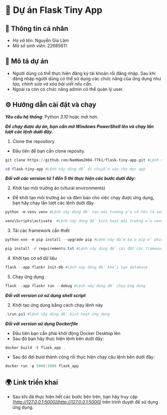 ﻿# 📌 Dự án Flask Tiny App

## 👤 Thông tin cá nhân
- *Họ và tên*: Nguyễn Gia Lâm 
- *Mã số sinh viên*: 22685611

## 📝 Mô tả dự án  

- Người dùng có thể thực hiện đăng ký tài khoản rồi đăng nhập. Sau khi đăng nhập người dùng có thể sử dụng các chức năng của ứng dụng như *tạo, chỉnh sửa và xóa bài viết nếu cần*.   
- Ngoài ra còn có chức năng admin có thể quản lý user.
## ⚙️ Hướng dẫn cài đặt và chạy  
***Yêu cầu hệ thống***: Python *3.10* hoặc mới hơn. 

 ***Để chạy được dự án, bạn cần mở **Windows PowerShell** lên và chạy lần lượt các lệnh dưới đây.***
1. Clone the repository
- Đầu tiên để bạn cần clone reposity.
```PowerShell
git clone https://github.com/NamNam2004-77k1/flask-tiny-app.git #Lệnh này dùng để clone repo 
```
```PowerShell
cd flask-tiny-app #Lệnh này dùng để di chuyển vào thư mục app
```
***Đối với các version từ 1 đến 5 thì thực hiện các bước dưới đây:***

2. Khởi tạo môi trường ảo (vitural environments)
- Để khởi tạo môi trường ảo và đảm bảo cho việc chạy được ứng dụng, bạn hãy chạy lần lượt các lệnh dưới đây.
```PowerShell
python -m venv venv #Lệnh này dùng để tạo môi trường ảo có tên là venv
```
```PowerShell
venv\Scripts\activate  #Lệnh này dùng để kích hoạt môi trường ảo venv đã tạo
```
3. Tải các framework cần thiết
```PowerShell
python.exe -m pip install --upgrade pip #Lệnh này đảm bảo pip ở phiên bản mới nhất để tải được requirements.txt mà không gặp lỗi
```
```PowerShell
pip install -r requirements.txt #Lệnh này dùng để cài đặt các framework mà app sử dụng
```
4. Khởi tạo cơ sở dữ liệu
```PowerShell
flask --app flaskr init-db #Lệnh này dùng để khởi tạo database
```
5. Chạy ứng dụng 
```PowerShell
flask --app flaskr run --debug #Lệnh này dùng để chạy ứng dụng
```
***Đối với version có sử dụng shell script***

2. Khởi tạo ứng dụng bằng cách chạy lệnh này
```PowerShell
.\run.ps1 #lệnh này dùng để kích hoạt ứng dụng
```
***Đối với version sử dụng Dockerfile***
- Đầu tiên bạn cần phải khởi động Docker Desktop lên
- Sau đó bạn hãy thực hiện lệnh bên dưới đây:
```PowerShell
docker build -t flask_app .
```
- Sau đó đợi buid thành công rồi thực hiện chạy câu lệnh bên dưới đây:
```PowerShell
docker run -p 5000:5000 flask_app
```
## 🌍 Link triển khai  
- Sau khi đã thực hiện hết các bước bên trên, bạn hãy truy cập *[http://127.0.0.1:5000](http://127.0.0.1:5000)* trên trình duyệt để sử dụng ứng dụng.
